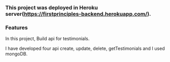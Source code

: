 ### This project was deployed in Heroku server(https://firstprinciples-backend.herokuapp.com/).

### Features

In this project, Build api for testimonials.

I have developed four api create, update, delete, getTestimonials and I used mongoDB.
